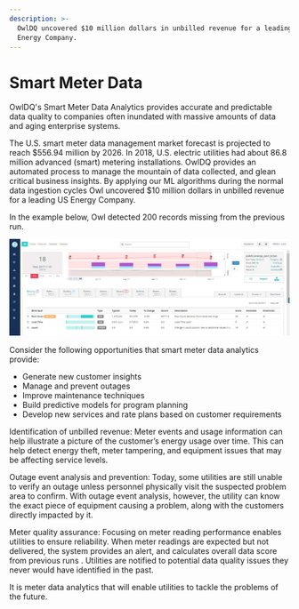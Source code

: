 ```yaml
---
description: >-
  OwlDQ uncovered $10 million dollars in unbilled revenue for a leading US
  Energy Company.
---
```


# Smart Meter Data

OwlDQ's Smart Meter Data Analytics provides accurate and predictable data quality to companies often inundated with massive amounts of data and aging enterprise systems.  

The U.S. smart meter data management market forecast is projected to reach $556.94 million by 2026. In 2018, U.S. electric utilities had about 86.8 million advanced (smart) metering installations. OwlDQ provides an automated process to manage the mountain of data collected, and glean critical business insights. By applying our ML algorithms during the normal data ingestion cycles Owl uncovered $10 million dollars in unbilled revenue for a leading US Energy Company.

In the example below, Owl  detected 200 records missing from the previous run.

![](<../.gitbook/assets/Public Energy.jpg>)

Consider the following opportunities that smart meter data analytics provide:

* Generate new customer insights
* Manage and prevent outages
* Improve maintenance techniques
* Build predictive models for program planning
* Develop new services and rate plans based on customer requirements

Identification of unbilled revenue: Meter events and usage information can help illustrate a picture of the customer’s energy usage over time. This can help detect energy theft, meter tampering, and equipment issues that may be affecting service levels.

Outage event analysis and prevention: Today, some utilities are still unable to verify an outage unless personnel physically visit the suspected problem area to confirm. With outage event analysis, however, the utility can know the exact piece of equipment causing a problem, along with the customers directly impacted by it.

Meter quality assurance: Focusing on meter reading performance enables utilities to ensure reliability. When meter readings are expected but not delivered, the system provides an alert, and calculates overall data score from previous runs . Utilities are notified to potential data quality issues they never would have identified in the past.

It is meter data analytics that will enable utilities to tackle the problems of the future.

